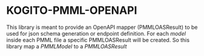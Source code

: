 <!--
  Licensed to the Apache Software Foundation (ASF) under one
  or more contributor license agreements.  See the NOTICE file
  distributed with this work for additional information
  regarding copyright ownership.  The ASF licenses this file
  to you under the Apache License, Version 2.0 (the
  "License"); you may not use this file except in compliance
  with the License.  You may obtain a copy of the License at

    http://www.apache.org/licenses/LICENSE-2.0

  Unless required by applicable law or agreed to in writing,
  software distributed under the License is distributed on an
  "AS IS" BASIS, WITHOUT WARRANTIES OR CONDITIONS OF ANY
  KIND, either express or implied.  See the License for the
  specific language governing permissions and limitations
  under the License.
  -->

KOGITO-PMML-OPENAPI
===================

This library is meant to provide an OpenAPI mapper (PMMLOASResult) to be used for json schema generation or endpoint definition.
For each *model* inside each PMML file a specific PMMLOASResult will be created.
So this library map a *PMMLModel* to a *PMMLOASResult*
